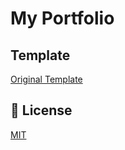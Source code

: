 # My Portfolio

## Template
[Original Template](https://github.com/arifszn/gitprofile?tab=readme-ov-file#forking-this-repo)

## 📄 License

[MIT](https://github.com/arifszn/gitprofile/blob/main/LICENSE)
